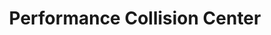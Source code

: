 ---
title: "Performance Collision Center"
url: /zionsville/performance-collision-center/
shop: Autowerkstatt
---